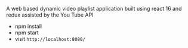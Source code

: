 A web based dynamic video playlist application built using react 16 and redux
assisted by the You Tube API
* npm install
* npm start
* visit `http://localhost:8080/`
